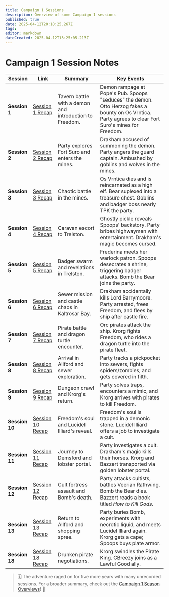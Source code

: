 ```yaml
---
title: Campaign 1 Sessions
description: Overview of some Campaign 1 sessions
published: true
date: 2025-04-12T20:18:25.267Z
tags: 
editor: markdown
dateCreated: 2025-04-12T13:25:05.213Z
---
```


# Campaign 1 Session Notes

| Session | Link | Summary | Key Events |  
|---------|------|---------|------------|  
| **Session 1** | [Session 1 Recap](/sessions/campaign_1/overview#session-1) | Tavern battle with a demon and introduction to Freedom. | Demon rampage at Pope's Pub. Spoops "seduces" the demon. Otto Herzog fakes a bounty on Os Vrntica. Party agrees to clear Fort Suro's mines for Freedom. |  
| **Session 2** | [Session 2 Recap](/sessions/campaign_1/overview#session-2) | Party explores Fort Suro and enters the mines. | Drakham accused of summoning the demon. Party angers the guard captain. Ambushed by goblins and wolves in the mines. |  
| **Session 3** | [Session 3 Recap](/sessions/campaign_1/overview#session-3-wtf) | Chaotic battle in the mines. | Os Vrntica dies and is reincarnated as a high elf. Bear suplexed into a treasure chest. Goblins and badger boss nearly TPK the party. |  
| **Session 4** | [Session 4 Recap](/sessions/campaign_1/overview#session-4-guardison) | Caravan escort to Trelston. | Ghostly pickle reveals Spoops' backstory. Party bribes highwaymen with entertainment. Drakham's magic becomes cursed. |  
| **Session 5** | [Session 5 Recap](/sessions/campaign_1/overview#session-5-badger-badger-badger) | Badger swarm and revelations in Trelston. | Frederina meets her warlock patron. Spoops desecrates a shrine, triggering badger attacks. Bomb the Bear joins the party. |  
| **Session 6** | [Session 6 Recap](/sessions/campaign_1/overview#my-god-it-went-so-wrong) | Sewer mission and castle chaos in Kaltrosar Bay. | Drakham accidentally kills Lord Barrymoore. Party arrested, frees Freedom, and flees by ship after castle fire. |  
| **Session 7** | [Session 7 Recap](/sessions/campaign_1/overview#boats-and-hoes) | Pirate battle and dragon turtle encounter. | Orc pirates attack the ship. Krorg fights Freedom, who rides a dragon turtle into the pirate fleet. |  
| **Session 8** | [Session 8 Recap](/sessions/campaign_1/overview#hello-allford) | Arrival in Allford and sewer exploration. | Party tracks a pickpocket into sewers, fights spiders/zombies, and gets covered in filth. |  
| **Session 9** | [Session 9 Recap](/sessions/campaign_1/overview#session-9-dungeon-trekking) | Dungeon crawl and Krorg's return. | Party solves traps, encounters a mimic, and Krorg arrives with pirates to kill Freedom. |  
| **Session 10** | [Session 10 Recap](/sessions/campaign_1/overview#shitty-pirate-revelations) | Freedom's soul and Lucidel Illiard's reveal. | Freedom's soul is trapped in a demonic stone. Lucidel Illiard offers a job to investigate a cult. |  
| **Session 11** | [Session 11 Recap](/sessions/campaign_1/overview#leaving-allford) | Journey to Demsford and lobster portal. | Party investigates a cult. Drakham's magic kills their horses. Krorg and Bazzert transported via golden lobster portal. |  
| **Session 12** | [Session 12 Recap](/sessions/campaign_1/overview#session-11-cults) | Cult fortress assault and Bomb's death. | Party attacks cultists, battles Veerian Rathwing. Bomb the Bear dies. Bazzert reads a book titled *How to Kill Gods*. |  
| **Session 13** | [Session 13 Recap](/sessions/campaign_1/overview#session-13-grief-and-shopping) | Return to Allford and shopping spree. | Party buries Bomb, experiments with necrotic liquid, and meets Lucidel Illiard again. Krorg gets a cape; Spoops buys plate armor. |  
| **Session 18** | [Session 18 Recap](/sessions/campaign_1/overview#sesiion-18) | Drunken pirate negotiations. | Krorg swindles the Pirate King. CBreezy joins as a Lawful Good ally. |  

> 🗓️ The adventure raged on for five more years with many unrecorded sessions. For a broader summary, check out the [Campaign 1 Season Overviews](/Seasons/campaign_1)! 🌟
